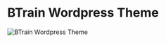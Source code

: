 # BTrain Wordpress Theme

![BTrain Wordpress Theme](https://github.com/pinakbeth/btrain-theme/blob/master/screenshot.png "BTrain Wordpress Theme")
